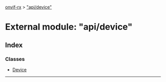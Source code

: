 [onvif-rx](../README.md) > ["api/device"](../modules/_api_device_.md)

# External module: "api/device"

## Index

### Classes

* [Device](../classes/_api_device_.device.md)

---

